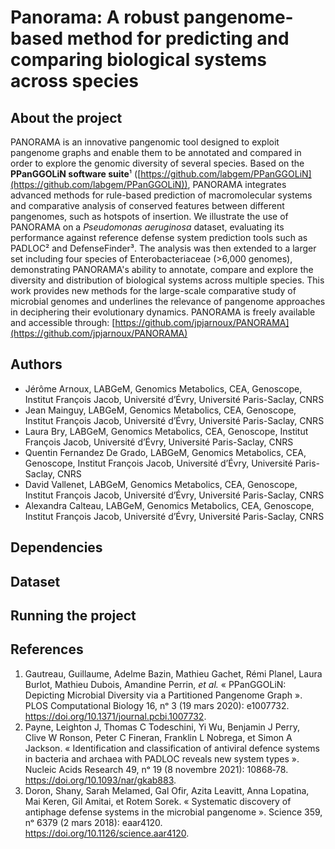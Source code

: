 # Panorama: A robust pangenome-based method for predicting and comparing biological systems across species

## About the project

PANORAMA is an innovative pangenomic tool designed to exploit pangenome graphs and enable them to be annotated and 
compared in order to explore the genomic diversity of several species. Based on the **PPanGGOLiN software suite**¹
([https://github.com/labgem/PPanGGOLiN](https://github.com/labgem/PPanGGOLiN)), PANORAMA integrates advanced methods for 
rule-based prediction of macromolecular systems and comparative analysis of conserved features between different 
pangenomes, such as hotspots of insertion. We illustrate the use of PANORAMA on a *Pseudomonas aeruginosa* dataset, 
evaluating its performance against reference defense system prediction tools such as PADLOC² and DefenseFinder³. 
The analysis was then extended to a larger set including four species of Enterobacteriaceae (>6,000 genomes),
demonstrating PANORAMA's ability to annotate, compare and explore the diversity and distribution of biological systems 
across multiple species. This work provides new methods for the large-scale comparative study of microbial genomes and 
underlines the relevance of pangenome approaches in deciphering their evolutionary dynamics. 
PANORAMA is freely available and accessible through: 
[https://github.com/jpjarnoux/PANORAMA](https://github.com/jpjarnoux/PANORAMA)

## Authors
- Jérôme Arnoux, LABGeM, Genomics Metabolics, CEA, Genoscope, Institut François Jacob, Université d’Évry, Université Paris-Saclay, CNRS
- Jean Mainguy, LABGeM, Genomics Metabolics, CEA, Genoscope, Institut François Jacob, Université d’Évry, Université Paris-Saclay, CNRS
- Laura Bry, LABGeM, Genomics Metabolics, CEA, Genoscope, Institut François Jacob, Université d’Évry, Université Paris-Saclay, CNRS
- Quentin Fernandez De Grado, LABGeM, Genomics Metabolics, CEA, Genoscope, Institut François Jacob, Université d’Évry, Université Paris-Saclay, CNRS
- David Vallenet, LABGeM, Genomics Metabolics, CEA, Genoscope, Institut François Jacob, Université d’Évry, Université Paris-Saclay, CNRS
- Alexandra Calteau, LABGeM, Genomics Metabolics, CEA, Genoscope, Institut François Jacob, Université d’Évry, Université Paris-Saclay, CNRS

## Dependencies

## Dataset

## Running the project

## References
1. Gautreau, Guillaume, Adelme Bazin, Mathieu Gachet, Rémi Planel, Laura Burlot, Mathieu Dubois, Amandine Perrin, *et al.* « PPanGGOLiN: Depicting Microbial Diversity via a Partitioned Pangenome Graph ». PLOS Computational Biology 16, nᵒ 3 (19 mars 2020): e1007732. https://doi.org/10.1371/journal.pcbi.1007732.
2. Payne, Leighton J, Thomas C Todeschini, Yi Wu, Benjamin J Perry, Clive W Ronson, Peter C Fineran, Franklin L Nobrega, et Simon A Jackson. « Identification and classification of antiviral defence systems in bacteria and archaea with PADLOC reveals new system types ». Nucleic Acids Research 49, nᵒ 19 (8 novembre 2021): 10868‑78. https://doi.org/10.1093/nar/gkab883.
3. Doron, Shany, Sarah Melamed, Gal Ofir, Azita Leavitt, Anna Lopatina, Mai Keren, Gil Amitai, et Rotem Sorek. « Systematic discovery of antiphage defense systems in the microbial pangenome ». Science 359, nᵒ 6379 (2 mars 2018): eaar4120. https://doi.org/10.1126/science.aar4120.
